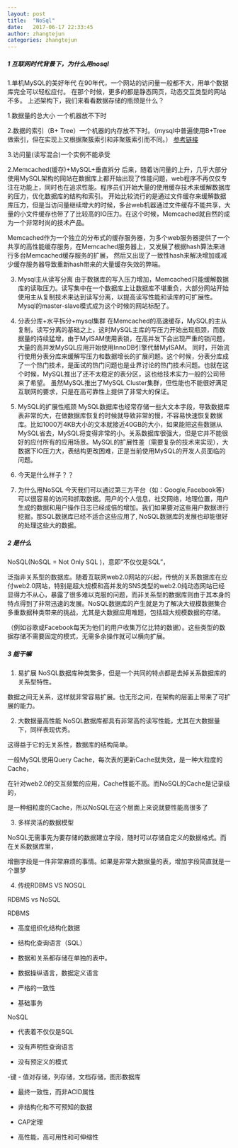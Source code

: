 ```yaml
---
layout: post
title:  "NoSql"
date:   2017-06-17 22:33:45
author: zhangtejun
categories: zhangtejun
---
```

##### 1 互联网时代背景下，为什么用nosql

1.单机MySQL的美好年代
在90年代，一个网站的访问量一般都不大，用单个数据库完全可以轻松应付。
在那个时候，更多的都是静态网页，动态交互类型的网站不多。
上述架构下，我们来看看数据存储的瓶颈是什么？
 
 1.数据量的总大小 一个机器放不下时

 2.数据的索引（B+ Tree）一个机器的内存放不下时。（mysql中普遍使用B+Tree做索引，但在实现上又根据聚簇索引和非聚簇索引而不同。）
 [参考链接](http://www.cnblogs.com/exe19/p/5398292.html)

 3.访问量(读写混合)一个实例不能承受
		
2.Memcached(缓存)+MySQL+垂直拆分
 后来，随着访问量的上升，几乎大部分使用MySQL架构的网站在数据库上都开始出现了性能问题，web程序不再仅仅专注在功能上，同时也在追求性能。程序员们开始大量的使用缓存技术来缓解数据库的压力，优化数据库的结构和索引。
开始比较流行的是通过文件缓存来缓解数据库压力，但是当访问量继续增大的时候，多台web机器通过文件缓存不能共享，大量的小文件缓存也带了了比较高的IO压力。在这个时候，Memcached就自然的成为一个非常时尚的技术产品。
	
Memcached作为一个独立的分布式的缓存服务器，为多个web服务器提供了一个共享的高性能缓存服务，在Memcached服务器上，又发展了根据hash算法来进行多台Memcached缓存服务的扩展，
然后又出现了一致性hash来解决增加或减少缓存服务器导致重新hash带来的大量缓存失效的弊端。
	
3. Mysql主从读写分离
由于数据库的写入压力增加，Memcached只能缓解数据库的读取压力。读写集中在一个数据库上让数据库不堪重负，大部分网站开始使用主从复制技术来达到读写分离，以提高读写性能和读库的可扩展性。Mysql的master-slave模式成为这个时候的网站标配了。

4. 分表分库+水平拆分+mysql集群 
在Memcached的高速缓存，MySQL的主从复制，读写分离的基础之上，这时MySQL主库的写压力开始出现瓶颈，而数据量的持续猛增，由于MyISAM使用表锁，在高并发下会出现严重的锁问题，大量的高并发MySQL应用开始使用InnoDB引擎代替MyISAM。
同时，开始流行使用分表分库来缓解写压力和数据增长的扩展问题。这个时候，分表分库成了一个热门技术，是面试的热门问题也是业界讨论的热门技术问题。也就在这个时候，MySQL推出了还不太稳定的表分区，这也给技术实力一般的公司带来了希望。
虽然MySQL推出了MySQL Cluster集群，但性能也不能很好满足互联网的要求，只是在高可靠性上提供了非常大的保证。
 	
5. MySQL的扩展性瓶颈
MySQL数据库也经常存储一些大文本字段，导致数据库表非常的大，在做数据库恢复的时候就导致非常的慢，不容易快速恢复数据库。比如1000万4KB大小的文本就接近40GB的大小，如果能把这些数据从MySQL省去，MySQL将变得非常的小。关系数据库很强大，但是它并不能很好的应付所有的应用场景。MySQL的扩展性差（需要复杂的技术来实现），大数据下IO压力大，表结构更改困难，正是当前使用MySQL的开发人员面临的问题。

6. 今天是什么样子？？

7. 为什么用NoSQL
今天我们可以通过第三方平台（如：Google,Facebook等）可以很容易的访问和抓取数据。用户的个人信息，社交网络，地理位置，用户生成的数据和用户操作日志已经成倍的增加。我们如果要对这些用户数据进行挖掘，那SQL数据库已经不适合这些应用了, NoSQL数据库的发展也却能很好的处理这些大的数据。
	
##### 2 是什么
NoSQL(NoSQL = Not Only SQL )，意即“不仅仅是SQL”，

泛指非关系型的数据库。随着互联网web2.0网站的兴起，传统的关系数据库在应付web2.0网站，特别是超大规模和高并发的SNS类型的web2.0纯动态网站已经显得力不从心，暴露了很多难以克服的问题，而非关系型的数据库则由于其本身的特点得到了非常迅速的发展。NoSQL数据库的产生就是为了解决大规模数据集合多重数据种类带来的挑战，尤其是大数据应用难题，包括超大规模数据的存储。

（例如谷歌或Facebook每天为他们的用户收集万亿比特的数据）。这些类型的数据存储不需要固定的模式，无需多余操作就可以横向扩展。

##### 3 能干嘛	

1.  易扩展
NoSQL数据库种类繁多，但是一个共同的特点都是去掉关系数据库的关系型特性。

数据之间无关系，这样就非常容易扩展。也无形之间，在架构的层面上带来了可扩展的能力。

2. 大数据量高性能
NoSQL数据库都具有非常高的读写性能，尤其在大数据量下，同样表现优秀。

这得益于它的无关系性，数据库的结构简单。

一般MySQL使用Query Cache，每次表的更新Cache就失效，是一种大粒度的Cache，

在针对web2.0的交互频繁的应用，Cache性能不高。而NoSQL的Cache是记录级的，

是一种细粒度的Cache，所以NoSQL在这个层面上来说就要性能高很多了

3. 多样灵活的数据模型

NoSQL无需事先为要存储的数据建立字段，随时可以存储自定义的数据格式。而在关系数据库里，

增删字段是一件非常麻烦的事情。如果是非常大数据量的表，增加字段简直就是一个噩梦

4. 传统RDBMS VS NOSQL

RDBMS vs NoSQL

RDBMS

- 高度组织化结构化数据

- 结构化查询语言（SQL）

- 数据和关系都存储在单独的表中。

- 数据操纵语言，数据定义语言

- 严格的一致性

- 基础事务

NoSQL

- 代表着不仅仅是SQL

- 没有声明性查询语言

- 没有预定义的模式

-键 - 值对存储，列存储，文档存储，图形数据库

- 最终一致性，而非ACID属性

- 非结构化和不可预知的数据

- CAP定理

- 高性能，高可用性和可伸缩性